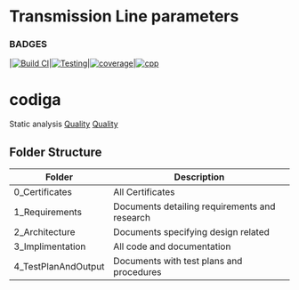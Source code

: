 # Transmission Line parameters
### BADGES
|[![Build CI](https://github.com/AnilSAski/M1_Transmission_line_parameters/actions/workflows/Build_CI.yml/badge.svg)](https://github.com/AnilSAski/M1_Transmission_line_parameters/actions/workflows/Build_CI.yml)|[![Testing](https://github.com/AnilSAski/M1_Transmission_line_parameters/actions/workflows/Testing.yml/badge.svg)](https://github.com/AnilSAski/M1_Transmission_line_parameters/actions/workflows/Testing.yml)|[![coverage](https://github.com/AnilSAski/M1_Transmission_line_parameters/actions/workflows/coverage.yml/badge.svg)](https://github.com/AnilSAski/M1_Transmission_line_parameters/actions/workflows/coverage.yml)|[![cpp](https://github.com/AnilSAski/M1_Transmission_line_parameters/actions/workflows/cpp.yml/badge.svg)](https://github.com/AnilSAski/M1_Transmission_line_parameters/actions/workflows/cpp.yml)
# codiga
Static analysis
[Quality](https://api.codiga.io/project/32567/score/svg)
[Quality](https://api.codiga.io/project/32567/status/svg)
## Folder Structure
| Folder | Description |
| --- | --- |
0_Certificates | All Certificates
1_Requirements | 	Documents detailing requirements and research
2_Architecture | Documents specifying design related
3_Implimentation | All code and documentation
4_TestPlanAndOutput | Documents with test plans and procedures
